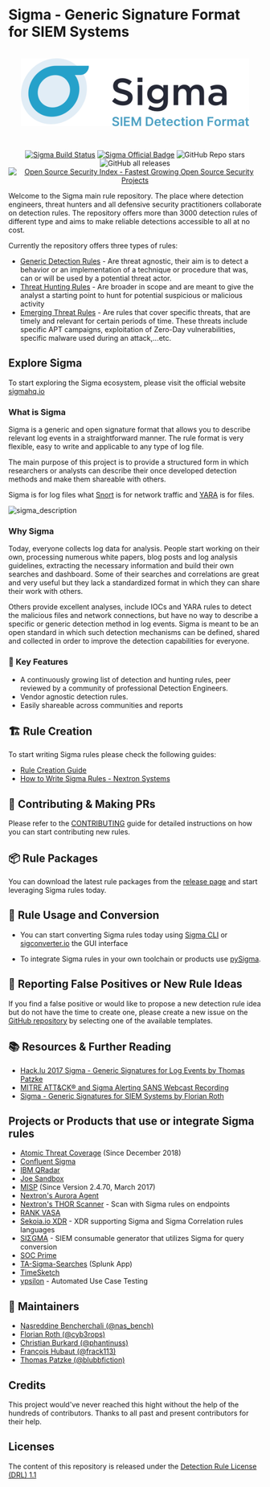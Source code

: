 # Sigma - Generic Signature Format for SIEM Systems

<a href="https://sigmahq.io/">
<p align="center">
<br />
<picture>
  <source media="(prefers-color-scheme: dark)" srcset="./images/sigma_logo_dark.png">
  <img height="135" alt="Sigma Logo" src="./images/sigma_logo_light.png">
</picture>
</p>
</a>
<br />

<p align="center">
<a href="https://github.com/SigmaHQ/sigma/actions?query=branch%3Amaster"><img src="https://github.com/SigmaHQ/sigma/actions/workflows/sigma-test.yml/badge.svg?branch=master" alt="Sigma Build Status"></a> <a href="https://sigmahq.io/"><img src="https://cdn.jsdelivr.net/gh/SigmaHQ/sigmahq.github.io@master/images/Sigma%20Official%20Badge.svg" alt="Sigma Official Badge"></a> <img alt="GitHub Repo stars" src="https://img.shields.io/github/stars/SigmaHQ/sigma">
<img alt="GitHub all releases" src="https://img.shields.io/github/downloads/SigmaHq/Sigma/total">
<br />
<a href="https://opensourcesecurityindex.io/" target="_blank" rel="noopener">
<img style="width: 170px;" src="https://opensourcesecurityindex.io/badge.svg" alt="Open Source Security Index - Fastest Growing Open Source Security Projects" width="170" />
</a>
</p>

Welcome to the Sigma main rule repository. The place where detection engineers, threat hunters and all defensive security practitioners collaborate on detection rules. The repository offers more than 3000 detection rules of different type and aims to make reliable detections accessible to all at no cost.

Currently the repository offers three types of rules:

* [Generic Detection Rules](./rules/) - Are threat agnostic, their aim is to detect a behavior or an implementation of a technique or procedure that was, can or will be used by a potential threat actor.
* [Threat Hunting Rules](./rules-threat-hunting/) - Are broader in scope and are meant to give the analyst a starting point to hunt for potential suspicious or malicious activity
* [Emerging Threat Rules](./rules-emerging-threats/) - Are rules that cover specific threats, that are timely and relevant for certain periods of time. These threats include specific APT campaigns, exploitation of Zero-Day vulnerabilities, specific malware used during an attack,...etc.

## Explore Sigma

To start exploring the Sigma ecosystem, please visit the official website [sigmahq.io](https://sigmahq.io)

### What is Sigma

Sigma is a generic and open signature format that allows you to describe relevant log events in a straightforward manner. The rule format is very flexible, easy to write and applicable to any type of log file.

The main purpose of this project is to provide a structured form in which researchers or analysts can describe their once developed detection methods and make them shareable with others.

Sigma is for log files what [Snort](https://www.snort.org/) is for network traffic and [YARA](https://github.com/VirusTotal/yara) is for files.

![sigma_description](./images/Sigma-description.png)

### Why Sigma

Today, everyone collects log data for analysis. People start working on their own, processing numerous white papers, blog posts and log analysis guidelines, extracting the necessary information and build their own searches and dashboard. Some of their searches and correlations are great and very useful but they lack a standardized format in which they can share their work with others.

Others provide excellent analyses, include IOCs and YARA rules to detect the malicious files and network connections, but have no way to describe a specific or generic detection method in log events. Sigma is meant to be an open standard in which such detection mechanisms can be defined, shared and collected in order to improve the detection capabilities for everyone.

### 🌟 Key Features

* A continuously growing list of detection and hunting rules, peer reviewed by a community of professional Detection Engineers.
* Vendor agnostic detection rules.
* Easily shareable across communities and reports

## 🏗️ Rule Creation

To start writing Sigma rules please check the following guides:

* [Rule Creation Guide](https://github.com/SigmaHQ/sigma/wiki/Rule-Creation-Guide)
* [How to Write Sigma Rules - Nextron Systems](https://www.nextron-systems.com/2018/02/10/write-sigma-rules/)

## 🔎 Contributing & Making PRs

Please refer to the [CONTRIBUTING](./CONTRIBUTING.md) guide for detailed instructions on how you can start contributing new rules.

## 📦 Rule Packages

You can download the latest rule packages from the [release page](https://github.com/SigmaHQ/sigma/releases/latest) and start leveraging Sigma rules today.

## 🧬 Rule Usage and Conversion

* You can start converting Sigma rules today using [Sigma CLI](https://github.com/SigmaHQ/sigma-cli) or [sigconverter.io](https://sigconverter.io) the GUI interface

* To integrate Sigma rules in your own toolchain or products use [pySigma](https://github.com/SigmaHQ/pySigma).

## 🚨 Reporting False Positives or New Rule Ideas

If you find a false positive or would like to propose a new detection rule idea but do not have the time to create one, please create a new issue on the [GitHub repository](https://github.com/SigmaHQ/sigma/issues/new/choose) by selecting one of the available templates.

## 📚 Resources & Further Reading

* [Hack.lu 2017 Sigma - Generic Signatures for Log Events by Thomas Patzke](https://www.youtube.com/watch?v=OheVuE9Ifhs)
* [MITRE ATT&CK® and Sigma Alerting SANS Webcast Recording](https://www.sans.org/webcasts/mitre-att-ck-sigma-alerting-110010 "MITRE ATT&CK® and Sigma Alerting")
* [Sigma - Generic Signatures for SIEM Systems by Florian Roth](https://www.slideshare.net/secret/gvgxeXoKblXRcA)

## Projects or Products that use or integrate Sigma rules

* [Atomic Threat Coverage](https://github.com/atc-project/atomic-threat-coverage) (Since December 2018)
* [Confluent Sigma](https://github.com/confluentinc/cyber/tree/master/confluent-sigma)
* [IBM QRadar](https://community.ibm.com/community/user/security/blogs/gladys-koskas1/2023/08/02/qradar-natively-supports-sigma-for-rules-creation)
* [Joe Sandbox](https://www.joesecurity.org/blog/8225577975210857708)
* [MISP](http://www.misp-project.org/2017/03/26/MISP.2.4.70.released.html) (Since Version 2.4.70, March 2017)
* [Nextron's Aurora Agent](https://www.nextron-systems.com/2021/11/13/aurora-sigma-based-edr-agent-preview/)
* [Nextron's THOR Scanner](https://www.nextron-systems.com/2018/06/28/spark-applies-sigma-rules-in-eventlog-scan/) - Scan with Sigma rules on endpoints
* [RANK VASA](https://globenewswire.com/news-release/2019/03/04/1745907/0/en/RANK-Software-to-Help-MSSPs-Scale-Cybersecurity-Offerings.html)
* [Sekoia.io XDR](https://www.sekoia.io) - XDR supporting Sigma and Sigma Correlation rules languages
* [SIΣGMA](https://github.com/3CORESec/SIEGMA) - SIEM consumable generator that utilizes Sigma for query conversion
* [SOC Prime](https://tdm.socprime.com/sigma/)
* [TA-Sigma-Searches](https://github.com/dstaulcu/TA-Sigma-Searches) (Splunk App)
* [TimeSketch](https://github.com/google/timesketch/commit/0c6c4b65a6c0f2051d074e87bbb2da2424fa6c35)
* [ypsilon](https://github.com/P4T12ICK/ypsilon) - Automated Use Case Testing

## 📜 Maintainers

* [Nasreddine Bencherchali (@nas_bench)](https://twitter.com/nas_bench)
* [Florian Roth (@cyb3rops)](https://twitter.com/cyb3rops)
* [Christian Burkard (@phantinuss)](https://twitter.com/phantinuss)
* [François Hubaut (@frack113)](https://twitter.com/frack113)
* [Thomas Patzke (@blubbfiction)](https://twitter.com/blubbfiction)

## Credits

This project would've never reached this hight without the help of the hundreds of contributors. Thanks to all past and present contributors for their help.

## Licenses

The content of this repository is released under the [Detection Rule License (DRL) 1.1](https://github.com/SigmaHQ/Detection-Rule-License)
